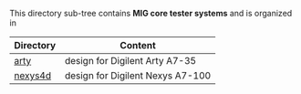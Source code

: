 This directory sub-tree contains **MIG core tester systems** 
and is organized in

| Directory | Content |
| --------- | ------- |
| [arty](arty)       | design for Digilent Arty A7-35 |
| [nexys4d](nexys4d) | design for Digilent Nexys A7-100 |
